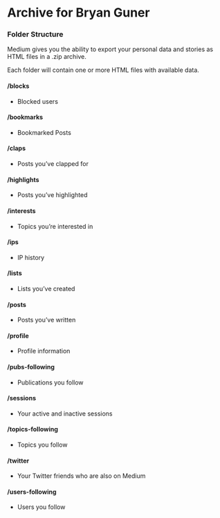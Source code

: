 Archive for Bryan Guner
=======================

### Folder Structure

Medium gives you the ability to export your personal data and stories as HTML files in a .zip archive.

Each folder will contain one or more HTML files with available data.

#### /blocks

-   Blocked users

#### /bookmarks

-   Bookmarked Posts

#### /claps

-   Posts you’ve clapped for

#### /highlights

-   Posts you’ve highlighted

#### /interests

-   Topics you’re interested in

#### /ips

-   IP history

#### /lists

-   Lists you’ve created

#### /posts

-   Posts you’ve written

#### /profile

-   Profile information

#### /pubs-following

-   Publications you follow

#### /sessions

-   Your active and inactive sessions

#### /topics-following

-   Topics you follow

#### /twitter

-   Your Twitter friends who are also on Medium

#### /users-following

-   Users you follow
